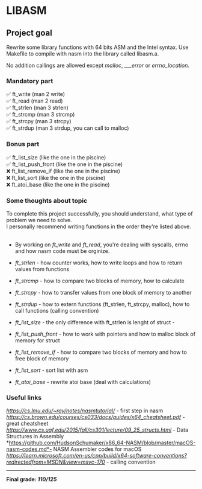 # LIBASM #

## Project goal ##

Rewrite some library functions with 64 bits ASM and the Intel syntax. Use Makefile to compile with nasm into the library called libasm.a.

No addition callings are allowed except *malloc*, *___error* or *errno_location*.

### Mandatory part ###
✅ ft_write (man 2 write)<br>
✅ ft_read (man 2 read)<br>
✅ ft_strlen (man 3 strlen)<br>
✅ ft_strcmp (man 3 strcmp)<br>
✅ ft_strcpy (man 3 strcpy)<br>
✅ ft_strdup (man 3 strdup, you can call to malloc)<br>

### Bonus part ###
✅ ft_list_size (like the one in the piscine)<br>
✅ ft_list_push_front (like the one in the piscine)<br>
❌ ft_list_remove_if (like the one in the piscine)<br>
❌ ft_list_sort (like the one in the piscine)<br>
❌ ft_atoi_base (like the one in the piscine)<br>

### Some thoughts about topic ###

To complete this project successfully, you should understand, what type of problem we need to solve.<br>
I personally recommend writing functions in the order they're listed above.<br><br>
- By working on *ft_write* and *ft_read*, you're dealing with syscalls, errno and how nasm code must be orginize.<br>
- *ft_strlen* - how counter works, how to write loops and how to return values from functions <br>
- *ft_strcmp* - how to compare two blocks of memory, how to calculate <br>
- *ft_strcpy* - how to transfer values from one block of memory to another<br>
- *ft_strdup* - how to extern functions (ft_strlen, ft_strcpy, malloc), how to call functions (calling convention) <br>

- *ft_list_size* - the only difference with ft_strlen is lenght of struct - <br>
- *ft_list_push_front* - how to work with pointers and how to malloc block of memory for struct<br>
- *ft_list_remove_if*  - how to compare two blocks of memory and how to free block of memory <br>
- *ft_list_sort* - sort list with asm<br>
- *ft_atoi_base* - rewrite atoi base (deal with calculations)<br>

### Useful links ###

*https://cs.lmu.edu/~ray/notes/nasmtutorial/* - first step in nasm<br>
*https://cs.brown.edu/courses/cs033/docs/guides/x64_cheatsheet.pdf* - great cheatsheet<br>
*https://www.cs.uaf.edu/2015/fall/cs301/lecture/09_25_structs.html* - Data Structures in Assembly<br>
*https://github.com/HudsonSchumaker/x86_64-NASM/blob/master/macOS-nasm-codes.md*- NASM Assembler codes for macOS <br>
*https://learn.microsoft.com/en-us/cpp/build/x64-software-conventions?redirectedfrom=MSDN&view=msvc-170* - calling convention<br>

***

__Final grade: *110/125*__